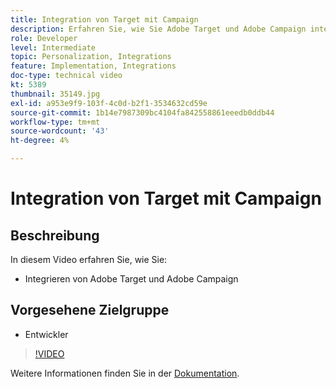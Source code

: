 ```yaml
---
title: Integration von Target mit Campaign
description: Erfahren Sie, wie Sie Adobe Target und Adobe Campaign integrieren.
role: Developer
level: Intermediate
topic: Personalization, Integrations
feature: Implementation, Integrations
doc-type: technical video
kt: 5389
thumbnail: 35149.jpg
exl-id: a953e9f9-103f-4c0d-b2f1-3534632cd59e
source-git-commit: 1b14e7987309bc4104fa842558861eeedb0ddb44
workflow-type: tm+mt
source-wordcount: '43'
ht-degree: 4%

---
```


# Integration von Target mit Campaign

## Beschreibung

In diesem Video erfahren Sie, wie Sie:

* Integrieren von Adobe Target und Adobe Campaign

## Vorgesehene Zielgruppe

* Entwickler

>[!VIDEO](https://video.tv.adobe.com/v/35149/?quality=12)

Weitere Informationen finden Sie in der [Dokumentation](https://experienceleague.adobe.com/docs/target/using/integrate/campaign-and-target.html?lang=en).

